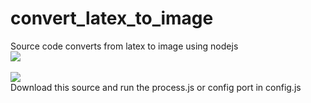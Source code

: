 # convert_latex_to_image
Source code converts from latex to image using nodejs
<br>
<img src="https://raw.githubusercontent.com/hexzzz2008/convert_latex_to_image/main/github/Screenshot_406.png"><br>
<br>
<img src="https://raw.githubusercontent.com/hexzzz2008/convert_latex_to_image/main/github/Screenshot_407.png"><br>
Download this source and run the process.js or config port in config.js
